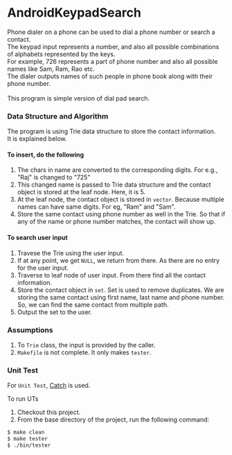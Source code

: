 # AndroidKeypadSearch

Phone dialer on a phone can be used to dial a phone number or search a contact.<br>
The keypad input represents a number, and also all possible combinations of alphabets represented by the keys.<br>
For example, 726 represents a part of phone number and also all possible names like Sam, Ram, Rao etc.<br>
The dialer outputs names of such people in phone book along with their phone number.
<br><br>This program is simple version of dial pad search.<br>

### Data Structure and Algorithm

The program is using Trie data structure to store the contact information.<br>
It is explained below.<br>

#### To insert, do the following
1. The chars in name are converted to the corresponding digits. For e.g., "Raj" is changed to "725"<br>
2. This changed name is passed to Trie data structure and the contact object is stored at the leaf node. Here, it is 5.<br>
3. At the leaf node, the contact object is stored in `vector`. Because multiple names can have same digits. For eg, "Ram" and "Sam".<br>
4. Store the same contact using phone number as well in the Trie. So that if any of the name or phone number matches, the contact will show up.<br>

#### To search user input
1. Travese the Trie using the user input.
2. If at any point, we get `NULL`, we return from there. As there are no entry for the user input.
3. Traverse to leaf node of user input. From there find all the contact information.<br>
4. Store the contact object in `set`. Set is used to remove duplicates. We are storing the same contact using first name, last name and phone number. So, we can find the same contact from multiple path.<br>
5. Output the set to the user.<br>

### Assumptions

1. To `Trie` class, the input is provided by the caller.<br>
2. `Makefile` is not complete. It only makes `tester`.<br>

### Unit Test

For `Unit Test`, [Catch](https://github.com/philsquared/Catch) is used.<br>

To run UTs<br>
1. Checkout this project.<br>
2. From the base directory of the project, run the following command:<br>
```bash
$ make clean
$ make tester
$ ./bin/tester
```
